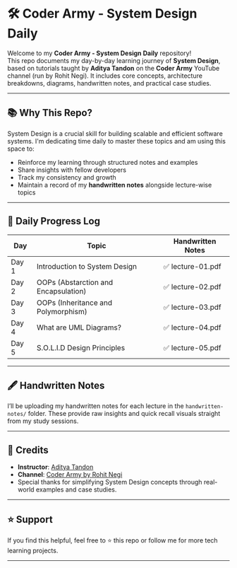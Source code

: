 # 🛠️ Coder Army - System Design Daily

Welcome to my **Coder Army - System Design Daily** repository!  
This repo documents my day-by-day learning journey of **System Design**, based on tutorials taught by **Aditya Tandon** on the **Coder Army** YouTube channel (run by Rohit Negi). It includes core concepts, architecture breakdowns, diagrams, handwritten notes, and practical case studies.

---

## 📚 Why This Repo?

System Design is a crucial skill for building scalable and efficient software systems. I'm dedicating time daily to master these topics and am using this space to:
- Reinforce my learning through structured notes and examples
- Share insights with fellow developers
- Track my consistency and growth
- Maintain a record of my **handwritten notes** alongside lecture-wise topics

---

## 📅 Daily Progress Log

| Day | Topic | Handwritten Notes |
|-----|-------|--------------------|
| Day 1 | Introduction to System Design | ✅ lecture-01.pdf |
| Day 2 | OOPs (Abstarction and Encapsulation) | ✅ lecture-02.pdf |
| Day 3 | OOPs (Inheritance and Polymorphism) | ✅ lecture-03.pdf |
| Day 4 | What are UML Diagrams? | ✅ lecture-04.pdf |
| Day 5 | S.O.L.I.D Design Principles | ✅ lecture-05.pdf |

---

## 🖋️ Handwritten Notes

I’ll be uploading my handwritten notes for each lecture in the `handwritten-notes/` folder. These provide raw insights and quick recall visuals straight from my study sessions.

---

## 🙌 Credits 

- **Instructor**: [Aditya Tandon](https://www.linkedin.com/in/adityatandon2?lipi=urn%3Ali%3Apage%3Ad_flagship3_profile_view_base_contact_details%3B31XYqLkHQouiNrxhKfF4Qg%3D%3D)
- **Channel**: [Coder Army by Rohit Negi](https://www.youtube.com/@CoderArmy9)
- Special thanks for simplifying System Design concepts through real-world examples and case studies.

---

## ⭐️ Support

If you find this helpful, feel free to ⭐️ this repo or follow me for more tech learning projects.

---
